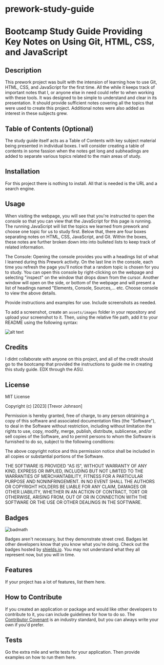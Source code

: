 # prework-study-guide
# Bootcamp Study Guide Providing Key Notes on Using Git, HTML, CSS, and JavaScript

## Description

 This prework project was built with the intension of learning how to use Git, HTML, CSS, and JavaScript for the first time. All the while it keeps track of important notes that I, or anyone else in need could refer to when working with these tools. It was designed to be simple to understand and clear in its presentation. It should provide sufficient notes covering all the topics that were used to create this project. Additional notes were also added as interest in these subjects grew. 

## Table of Contents (Optional)

The study guide itself acts as a Table of Contents with key subject material being presented in individual boxes. I will consider creating a table of contents in some fassion when the notes get long and subheadings are added to separate various topics related to the main areas of study.

## Installation

For this project there is nothing to install. All that is needed is the URL and a search engine.

## Usage

When visiting the webpage, you will see that you're instructed to open the console so that you can view that the JavaScript for this page is running. The running JavaScript will list the topics we learned from prework and choose one topic for us to study first. Below that, there are four boxes separating notes on HTML, CSS, JavaScript, and Git. Within the boxes, these notes are further broken down into into bulleted lists to keep track of related information.

The Console:
 Opening the console provides you with a headings list of what I learned during this Prework activity. On the last line in the console, each time you refresh the page you'll notice that a random topic is chosen for you to study. 
 You can open this console by right-clicking on the webpage and selecting "inspect" on the window that drops down from the cursor. Another window will open on the side, or bottom of the webpage and will present a list of headings named "Elements, Console, Sources,... etc. Choose console to view the above details.


Provide instructions and examples for use. Include screenshots as needed.

To add a screenshot, create an `assets/images` folder in your repository and upload your screenshot to it. Then, using the relative file path, add it to your README using the following syntax:

![alt text](assets/images/screenshot.png)

## Credits

I didnt collaborate with anyone on this project, and all of the credit should go to the bootcamp that provided the instructions to guide me in creating this study guide. EDX through the ASU.

## License

MIT License

Copyright (c) [2023] [Trevor Johnson]

Permission is hereby granted, free of charge, to any person obtaining a copy
of this software and associated documentation files (the "Software"), to deal
in the Software without restriction, including without limitation the rights
to use, copy, modify, merge, publish, distribute, sublicense, and/or sell
copies of the Software, and to permit persons to whom the Software is
furnished to do so, subject to the following conditions:

The above copyright notice and this permission notice shall be included in all
copies or substantial portions of the Software.

THE SOFTWARE IS PROVIDED "AS IS", WITHOUT WARRANTY OF ANY KIND, EXPRESS OR
IMPLIED, INCLUDING BUT NOT LIMITED TO THE WARRANTIES OF MERCHANTABILITY,
FITNESS FOR A PARTICULAR PURPOSE AND NONINFRINGEMENT. IN NO EVENT SHALL THE
AUTHORS OR COPYRIGHT HOLDERS BE LIABLE FOR ANY CLAIM, DAMAGES OR OTHER
LIABILITY, WHETHER IN AN ACTION OF CONTRACT, TORT OR OTHERWISE, ARISING FROM,
OUT OF OR IN CONNECTION WITH THE SOFTWARE OR THE USE OR OTHER DEALINGS IN THE
SOFTWARE.

## Badges

![badmath](https://img.shields.io/github/languages/top/nielsenjared/badmath)

Badges aren't necessary, but they demonstrate street cred. Badges let other developers know that you know what you're doing. Check out the badges hosted by [shields.io](https://shields.io/). You may not understand what they all represent now, but you will in time.

## Features

If your project has a lot of features, list them here.

## How to Contribute

If you created an application or package and would like other developers to contribute to it, you can include guidelines for how to do so. The [Contributor Covenant](https://www.contributor-covenant.org/) is an industry standard, but you can always write your own if you'd prefer.

## Tests

Go the extra mile and write tests for your application. Then provide examples on how to run them here.
